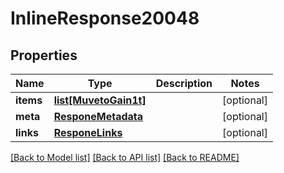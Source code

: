 # InlineResponse20048

## Properties
Name | Type | Description | Notes
------------ | ------------- | ------------- | -------------
**items** | [**list[MuvetoGain1t]**](MuvetoGain1t.md) |  | [optional] 
**meta** | [**ResponeMetadata**](ResponeMetadata.md) |  | [optional] 
**links** | [**ResponeLinks**](ResponeLinks.md) |  | [optional] 

[[Back to Model list]](../README.md#documentation-for-models) [[Back to API list]](../README.md#documentation-for-api-endpoints) [[Back to README]](../README.md)



